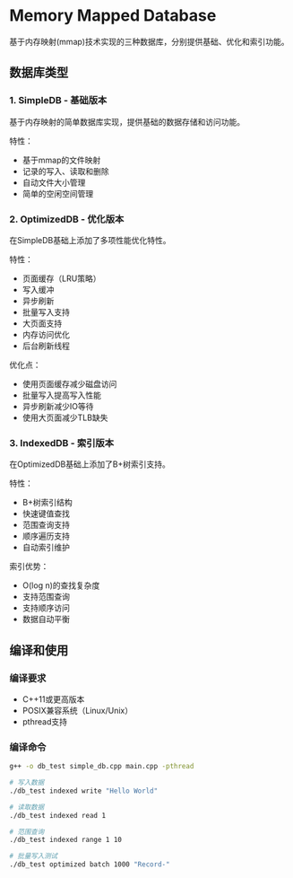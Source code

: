 # Memory Mapped Database

基于内存映射(mmap)技术实现的三种数据库，分别提供基础、优化和索引功能。

## 数据库类型

### 1. SimpleDB - 基础版本
基于内存映射的简单数据库实现，提供基础的数据存储和访问功能。

特性：
- 基于mmap的文件映射
- 记录的写入、读取和删除
- 自动文件大小管理
- 简单的空闲空间管理

### 2. OptimizedDB - 优化版本
在SimpleDB基础上添加了多项性能优化特性。

特性：
- 页面缓存（LRU策略）
- 写入缓冲
- 异步刷新
- 批量写入支持
- 大页面支持
- 内存访问优化
- 后台刷新线程

优化点：
- 使用页面缓存减少磁盘访问
- 批量写入提高写入性能
- 异步刷新减少IO等待
- 使用大页面减少TLB缺失

### 3. IndexedDB - 索引版本
在OptimizedDB基础上添加了B+树索引支持。

特性：
- B+树索引结构
- 快速键值查找
- 范围查询支持
- 顺序遍历支持
- 自动索引维护

索引优势：
- O(log n)的查找复杂度
- 支持范围查询
- 支持顺序访问
- 数据自动平衡

## 编译和使用

### 编译要求
- C++11或更高版本
- POSIX兼容系统（Linux/Unix）
- pthread支持

### 编译命令 
```bash
g++ -o db_test simple_db.cpp main.cpp -pthread

# 写入数据
./db_test indexed write "Hello World"

# 读取数据
./db_test indexed read 1

# 范围查询
./db_test indexed range 1 10

# 批量写入测试
./db_test optimized batch 1000 "Record-"
```